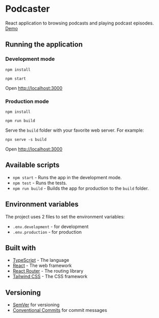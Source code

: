 # Podcaster

React application to browsing podcasts and playing podcast episodes.\
[Demo](https://podcaster-lime.vercel.app/)

## Running the application

### Development mode

  ```console
  npm install
  ```

  ```console
  npm start
  ```

Open [http://localhost:3000](http://localhost:3000)

### Production mode

  ```console
  npm install
  ```

  ```console
  npm run build
  ```

Serve the `build` folder with your favorite web server. For example:

  ```console
  npx serve -s build
  ```

Open [http://localhost:3000](http://localhost:3000)

## Available scripts

* `npm start` - Runs the app in the development mode.
* `npm test` - Runs the tests.
* `npm run build` - Builds the app for production to the `build` folder.

## Environment variables

The project uses 2 files to set the environment variables:

* `.env.development` - for development
* `.env.production` - for production

## Built with

* [TypeScript](https://www.typescriptlang.org/) - The language
* [React](https://reactjs.org/) - The web framework
* [React Router](https://reactrouter.com/) - The routing library
* [Tailwind CSS](https://tailwindcss.com/) - The CSS framework

## Versioning

* [SemVer](https://semver.org/) for versioning
* [Conventional Commits](https://www.conventionalcommits.org/en/v1.0.0/) for commit messages
